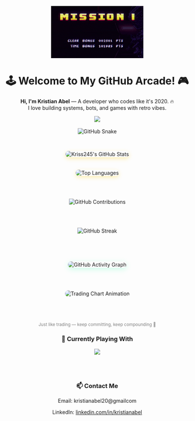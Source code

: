 <div align="center">
  
  <img src="https://raw.githubusercontent.com/Kriss245/Kriss245/main/Game.gif" width="50%" alt="Pixel Game">
  
  <h1>🕹️ Welcome to My GitHub Arcade! 🎮</h1>
  <p><strong>Hi, I'm Kristian Abel</strong> — A developer who codes like it's 2020. 🔥<br>
  I love building systems, bots, and games with retro vibes.</p>

  <img src="https://readme-typing-svg.herokuapp.com?font=Press+Start+2P&size=16&duration=3000&color=00FF00&center=true&vCenter=true&width=380&height=40&lines=Hello+guys!;Code+like+a+hero!;" />
  
  ![GitHub Snake](https://raw.githubusercontent.com/Kriss245/snk/manual-run-output/only-svg/github-contribution-grid-snake-dark.svg)

  <br>

  <img 
    src="https://github-readme-stats.vercel.app/api?username=Kriss245&show_icons=true&theme=tokyonight&icon_color=ffcc00&title_color=ffcc00&bg_color=0d1117&border_color=ffcc00&hide=prs,issues"
    alt="Kriss245's GitHub Stats"
    style="margin-bottom: 20px; box-shadow: 0 4px 12px rgba(255, 204, 0, 0.3); border-radius: 10px;"
  />

  <img 
    src="https://github-readme-stats.vercel.app/api/top-langs/?username=Kriss245&layout=compact&theme=tokyonight&bg_color=0d1117&border_color=ffcc00&hide=jupyter%20notebook,html"
    alt="Top Languages"
    style="box-shadow: 0 4px 12px rgba(255, 204, 0, 0.3); border-radius: 10px;"
  />

  <br><br>

  ![GitHub Contributions](https://github-readme-stats.vercel.app/api?username=Kriss245&show_icons=true&count_private=true&theme=dark&hide_title=true&hide_rank=true&hide=issues,prs)
  
  <br><br>
  
  ![GitHub Streak](https://github-readme-streak-stats.herokuapp.com/?user=Kriss245&theme=dark&border_radius=10&date_format=M%20j%5B%2C%20Y%5D)

  <br>

  <img 
    src="https://github-readme-activity-graph.vercel.app/graph?username=Kriss245&bg_color=0d1117&color=00ff99&line=00ffff&point=ffffff&area=true&hide_border=true"
    alt="GitHub Activity Graph"
    style="margin-top: 30px; box-shadow: 0 4px 16px rgba(0, 255, 153, 0.2); border-radius: 12px; max-width: 100%;"
  />

  <br><br>

  <img 
    src="https://media.tenor.com/Fy8d9e9x_f8AAAAd/trading-bitcoin.gif" 
    width="400" 
    alt="Trading Chart Animation"
    style="border-radius: 12px; box-shadow: 0 4px 12px rgba(255,255,255,0.1);"
  />

  <br><br>

  <sub style="color: gray;">Just like trading — keep committing, keep compounding 🚀</sub>

  <h3>🧠 Currently Playing With</h3>
  <img src="https://skillicons.dev/icons?i=python,java,php,laravel,dart" />

  <br><br>

  <h3>📫 Contact Me</h3>
  <p>Email: kristianabel20@gmailcom</p>
  <p>LinkedIn: <a href="www.linkedin.com/in/kristianabel">linkedin.com/in/kristianabel</a></p>
</div>
